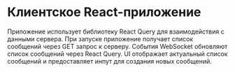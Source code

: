 # Клиентское React-приложение

Приложение использует библиотеку React Query для взаимодействия с данными сервера.
При запуске приложение получает список сообщений через GET запрос к серверу.
События WebSocket обновляют список сообщений через React Query.
UI отображает актуальный список сообщений и предоставляет инпут для создания новых сообщений.
